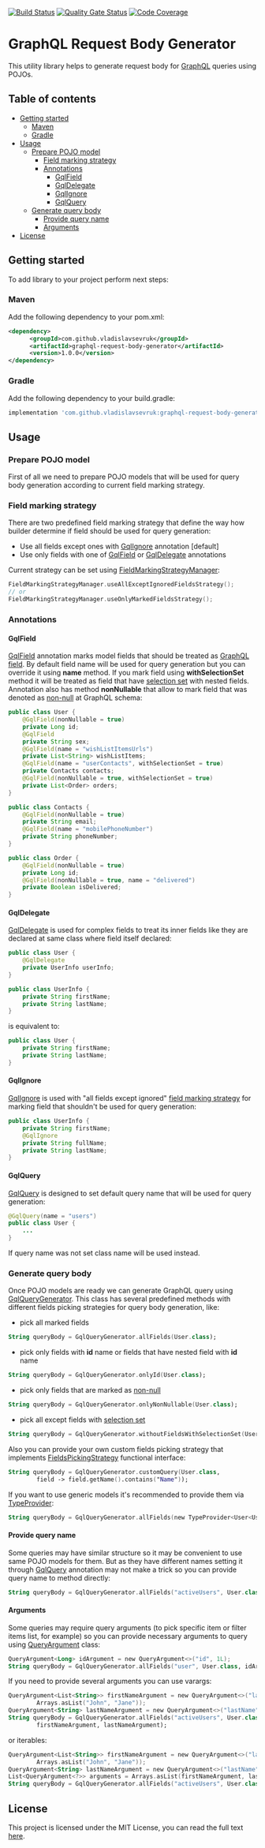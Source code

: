 [![Build Status](https://travis-ci.org/VladislavSevruk/GraphQlRequestBodyGenerator.svg?branch=develop)](https://travis-ci.com/VladislavSevruk/GraphQlRequestBodyGenerator)
[![Quality Gate Status](https://sonarcloud.io/api/project_badges/measure?project=VladislavSevruk_GraphQlRequestBodyGenerator&metric=alert_status)](https://sonarcloud.io/dashboard?id=VladislavSevruk_GraphQlRequestBodyGenerator)
[![Code Coverage](https://sonarcloud.io/api/project_badges/measure?project=VladislavSevruk_GraphQlRequestBodyGenerator&metric=coverage)](https://sonarcloud.io/component_measures?id=VladislavSevruk_GraphQlRequestBodyGenerator&metric=coverage)

# GraphQL Request Body Generator
This utility library helps to generate request body for [GraphQL](http://spec.graphql.org/June2018/) queries using POJOs.

## Table of contents
* [Getting started](#getting-started)
  * [Maven](#maven)
  * [Gradle](#gradle)
* [Usage](#usage)
  * [Prepare POJO model](#prepare-pojo-model)
    * [Field marking strategy](#field-marking-strategy)
    * [Annotations](#annotations)
      * [GqlField](#gqlfield)
      * [GqlDelegate](#gqldelegate)
      * [GqlIgnore](#gqlignore)
      * [GqlQuery](#gqlquery)
  * [Generate query body](#generate-query-body)
    * [Provide query name](#provide-query-name)
    * [Arguments](#arguments)
* [License](#license)

## Getting started
To add library to your project perform next steps:

### Maven
Add the following dependency to your pom.xml:
```xml
<dependency>
      <groupId>com.github.vladislavsevruk</groupId>
      <artifactId>graphql-request-body-generator</artifactId>
      <version>1.0.0</version>
</dependency>
```
### Gradle
Add the following dependency to your build.gradle:
```groovy
implementation 'com.github.vladislavsevruk:graphql-request-body-generator:1.0.0'
```

## Usage
### Prepare POJO model
First of all we need to prepare POJO models that will be used for query body generation according to current field 
marking strategy.

### Field marking strategy
There are two predefined field marking strategy that define the way how builder determine if field should be used for 
query generation:
  * Use all fields except ones with [GqlIgnore](#gqlignore) annotation \[default]
  * Use only fields with one of [GqlField](#gqlfield) or [GqlDelegate](#gqldelegate) annotations

Current strategy can be set using [FieldMarkingStrategyManager](src/main/java/com/github/vladislavsevruk/generator/strategy/marker/FieldMarkingStrategyManager.java):
```kotlin
FieldMarkingStrategyManager.useAllExceptIgnoredFieldsStrategy();
// or
FieldMarkingStrategyManager.useOnlyMarkedFieldsStrategy();
```

### Annotations
#### GqlField
[GqlField](src/main/java/com/github/vladislavsevruk/generator/annotation/GqlField.java) annotation marks model fields 
that should be treated as [GraphQL field](http://spec.graphql.org/June2018/#sec-Language.Fields). By default field name 
will be used for query generation but you can override it using __name__ method. If you mark field using 
__withSelectionSet__ method it will be treated as field that have [selection set](http://spec.graphql.org/June2018/#sec-Selection-Sets) 
with nested fields. Annotation also has method __nonNullable__ that allow to mark field that was denoted as 
[non-null](http://spec.graphql.org/June2018/#sec-Type-System.Non-Null) at GraphQL schema:
```java
public class User {
    @GqlField(nonNullable = true)
    private Long id;
    @GqlField
    private String sex;
    @GqlField(name = "wishListItemsUrls")
    private List<String> wishListItems;
    @GqlField(name = "userContacts", withSelectionSet = true)
    private Contacts contacts;
    @GqlField(nonNullable = true, withSelectionSet = true)
    private List<Order> orders;
}

public class Contacts {
    @GqlField(nonNullable = true)
    private String email;
    @GqlField(name = "mobilePhoneNumber")
    private String phoneNumber;
}

public class Order {
    @GqlField(nonNullable = true)
    private Long id;
    @GqlField(nonNullable = true, name = "delivered")
    private Boolean isDelivered;
}
```

#### GqlDelegate
[GqlDelegate](src/main/java/com/github/vladislavsevruk/generator/annotation/GqlDelegate.java) is used for complex fields
to treat its inner fields like they are declared at same class where field itself declared: 
```java
public class User {
    @GqlDelegate
    private UserInfo userInfo;
} 

public class UserInfo {
    private String firstName;
    private String lastName;
}
```
is equivalent to:
```java
public class User {
    private String firstName;
    private String lastName;
}
```

#### GqlIgnore
[GqlIgnore](src/main/java/com/github/vladislavsevruk/generator/annotation/GqlIgnore.java) is used with "all fields 
except ignored" [field marking strategy](#field-marking-strategy) for marking field that shouldn't be used for query 
generation:
```java
public class UserInfo {
    private String firstName;
    @GqlIgnore
    private String fullName;
    private String lastName;
}
```

#### GqlQuery
[GqlQuery](src/main/java/com/github/vladislavsevruk/generator/annotation/GqlQuery.java) is designed to set default query
name that will be used for query generation:
```java
@GqlQuery(name = "users")
public class User {
    ...
}
```
If query name was not set class name will be used instead.

### Generate query body
Once POJO models are ready we can generate GraphQL query using [GqlQueryGenerator](src/main/java/com/github/vladislavsevruk/generator/GqlQueryGenerator.java).
This class has several predefined methods with different fields picking strategies for query body generation, like:
- pick all marked fields
```kotlin
String queryBody = GqlQueryGenerator.allFields(User.class);
```
- pick only fields with __id__ name or fields that have nested field with __id__ name
```kotlin
String queryBody = GqlQueryGenerator.onlyId(User.class);
```
- pick only fields that are marked as [non-null](http://spec.graphql.org/June2018/#sec-Type-System.Non-Null)
```kotlin
String queryBody = GqlQueryGenerator.onlyNonNullable(User.class);
```
- pick all except fields with [selection set](http://spec.graphql.org/June2018/#sec-Selection-Sets) 
```kotlin
String queryBody = GqlQueryGenerator.withoutFieldsWithSelectionSet(User.class);
```

Also you can provide your own custom fields picking strategy that implements [FieldsPickingStrategy](src/main/java/com/github/vladislavsevruk/generator/strategy/picker/FieldsPickingStrategy.java)
functional interface:
```kotlin
String queryBody = GqlQueryGenerator.customQuery(User.class,
        field -> field.getName().contains("Name"));
```

If you want to use generic models it's recommended to provide them via [TypeProvider](https://github.com/VladislavSevruk/TypeResolver/blob/develop/src/main/java/com/github/vladislavsevruk/resolver/type/TypeProvider.java):
```kotlin
String queryBody = GqlQueryGenerator.allFields(new TypeProvider<User<UserInfo>>() {});
```

#### Provide query name
Some queries may have similar structure so it may be convenient to use same POJO models for them. But as they have 
different names setting it through [GqlQuery](#gqlquery) annotation may not make a trick so you can provide query name 
to method directly:
```kotlin
String queryBody = GqlQueryGenerator.allFields("activeUsers", User.class);
```

#### Arguments
Some queries may require query arguments (to pick specific item or filter items list, for example) so you can provide
necessary arguments to query using [QueryArgument](src/main/java/com/github/vladislavsevruk/generator/param/QueryArgument.java)
class:
```kotlin
QueryArgument<Long> idArgument = new QueryArgument<>("id", 1L);
String queryBody = GqlQueryGenerator.allFields("user", User.class, idArgument);
```
If you need to provide several arguments you can use varargs:
```kotlin
QueryArgument<List<String>> firstNameArgument = new QueryArgument<>("lastName",
        Arrays.asList("John", "Jane"));
QueryArgument<String> lastNameArgument = new QueryArgument<>("lastName", "Doe");
String queryBody = GqlQueryGenerator.allFields("activeUsers", User.class,
        firstNameArgument, lastNameArgument);
```
or iterables:
```kotlin
QueryArgument<List<String>> firstNameArgument = new QueryArgument<>("lastName",
        Arrays.asList("John", "Jane"));
QueryArgument<String> lastNameArgument = new QueryArgument<>("lastName", "Doe");
List<QueryArgument<?>> arguments = Arrays.asList(firstNameArgument, lastNameArgument);
String queryBody = GqlQueryGenerator.allFields("activeUsers", User.class, arguments);
```

## License
This project is licensed under the MIT License, you can read the full text [here](LICENSE).
